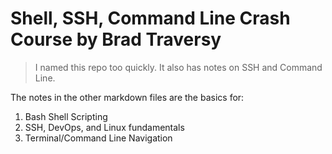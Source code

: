 # Shell, SSH, Command Line Crash Course by Brad Traversy

> I named this repo too quickly. It also has notes on SSH and Command Line.

The notes in the other markdown files are the basics for:

1. Bash Shell Scripting
1. SSH, DevOps, and Linux fundamentals
1. Terminal/Command Line Navigation
